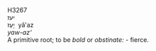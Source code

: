 <body>
  <p>H3267<br>  יעז  <br> יָעַז  ‎  yâ‛az  <br><i>yaw-az‘ </i><br>A primitive root; to be <i>bold</i> or <i>obstinate: - </i>fierce.<br></p>
 </body>